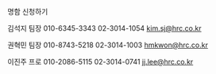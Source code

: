 명함 신청하기


김석지 팀장
010-6345-3343
02-3014-1054
kim.sj@hrc.co.kr

권혁민 팀장
010-8743-5218
02-3014-1003
hmkwon@hrc.co.kr

이진주 프로
010-2086-5115
02-3014-0741
jj.lee@hrc.co.kr
